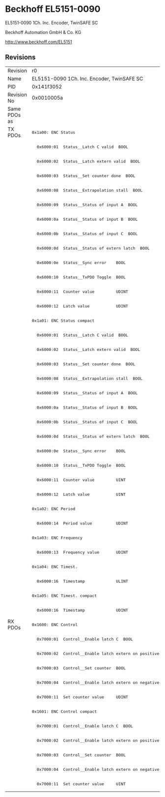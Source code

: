 # Beckhoff EL5151-0090

EL5151-0090 1Ch. Inc. Encoder, TwinSAFE SC

Beckhoff Automation GmbH & Co. KG

http://www.beckhoff.com/EL5151

## Revisions
<table>
<tr >
<td>Revision</td>
<td><div class="foo">r0</div></td>
</tr>
<tr >
<td>Name</td>
<td><div class="foo">EL5151-0090 1Ch. Inc. Encoder, TwinSAFE SC</div></td>
</tr>
<tr >
<td>PID</td>
<td><div class="foo">0x141f3052</div></td>
</tr>
<tr >
<td>Revision No</td>
<td><div class="foo">0x0010005a</div></td>
</tr>
<tr >
<td>Same PDOs as</td>
<td><div class="foo"></div></td>
</tr>
<tr class="txpdo pdosection">
<td rowspan=34 valign=top>TX PDOs</td>
<td><pre>0x1a00: ENC Status</pre></td>
<td></td>
</tr>
<tr class="txpdo">
<td><pre>  0x6000:01  Status__Latch C valid  BOOL</pre></td>
</tr>
<tr class="txpdo">
<td><pre>  0x6000:02  Status__Latch extern valid  BOOL</pre></td>
</tr>
<tr class="txpdo">
<td><pre>  0x6000:03  Status__Set counter done  BOOL</pre></td>
</tr>
<tr class="txpdo">
<td><pre>  0x6000:08  Status__Extrapolation stall  BOOL</pre></td>
</tr>
<tr class="txpdo">
<td><pre>  0x6000:09  Status__Status of input A  BOOL</pre></td>
</tr>
<tr class="txpdo">
<td><pre>  0x6000:0a  Status__Status of input B  BOOL</pre></td>
</tr>
<tr class="txpdo">
<td><pre>  0x6000:0b  Status__Status of input C  BOOL</pre></td>
</tr>
<tr class="txpdo">
<td><pre>  0x6000:0d  Status__Status of extern latch  BOOL</pre></td>
</tr>
<tr class="txpdo">
<td><pre>  0x6000:0e  Status__Sync error    BOOL</pre></td>
</tr>
<tr class="txpdo">
<td><pre>  0x6000:10  Status__TxPDO Toggle  BOOL</pre></td>
</tr>
<tr class="txpdo">
<td><pre>  0x6000:11  Counter value         UDINT</pre></td>
</tr>
<tr class="txpdo">
<td><pre>  0x6000:12  Latch value           UDINT</pre></td>
</tr>
<tr class="txpdo pdosection">
<td><pre>0x1a01: ENC Status compact</pre></td>
</tr>
<tr class="txpdo">
<td><pre>  0x6000:01  Status__Latch C valid  BOOL</pre></td>
</tr>
<tr class="txpdo">
<td><pre>  0x6000:02  Status__Latch extern valid  BOOL</pre></td>
</tr>
<tr class="txpdo">
<td><pre>  0x6000:03  Status__Set counter done  BOOL</pre></td>
</tr>
<tr class="txpdo">
<td><pre>  0x6000:08  Status__Extrapolation stall  BOOL</pre></td>
</tr>
<tr class="txpdo">
<td><pre>  0x6000:09  Status__Status of input A  BOOL</pre></td>
</tr>
<tr class="txpdo">
<td><pre>  0x6000:0a  Status__Status of input B  BOOL</pre></td>
</tr>
<tr class="txpdo">
<td><pre>  0x6000:0b  Status__Status of input C  BOOL</pre></td>
</tr>
<tr class="txpdo">
<td><pre>  0x6000:0d  Status__Status of extern latch  BOOL</pre></td>
</tr>
<tr class="txpdo">
<td><pre>  0x6000:0e  Status__Sync error    BOOL</pre></td>
</tr>
<tr class="txpdo">
<td><pre>  0x6000:10  Status__TxPDO Toggle  BOOL</pre></td>
</tr>
<tr class="txpdo">
<td><pre>  0x6000:11  Counter value         UINT</pre></td>
</tr>
<tr class="txpdo">
<td><pre>  0x6000:12  Latch value           UINT</pre></td>
</tr>
<tr class="txpdo pdosection">
<td><pre>0x1a02: ENC Period</pre></td>
</tr>
<tr class="txpdo">
<td><pre>  0x6000:14  Period value          UDINT</pre></td>
</tr>
<tr class="txpdo pdosection">
<td><pre>0x1a03: ENC Frequency</pre></td>
</tr>
<tr class="txpdo">
<td><pre>  0x6000:13  Frequency value       UDINT</pre></td>
</tr>
<tr class="txpdo pdosection">
<td><pre>0x1a04: ENC Timest.</pre></td>
</tr>
<tr class="txpdo">
<td><pre>  0x6000:16  Timestamp             ULINT</pre></td>
</tr>
<tr class="txpdo pdosection">
<td><pre>0x1a05: ENC Timest. compact</pre></td>
</tr>
<tr class="txpdo">
<td><pre>  0x6000:16  Timestamp             UDINT</pre></td>
</tr>
<tr class="rxpdo pdosection">
<td rowspan=12 valign=top>RX PDOs</td>
<td><pre>0x1600: ENC Control</pre></td>
<td></td>
</tr>
<tr class="rxpdo">
<td><pre>  0x7000:01  Control__Enable latch C  BOOL</pre></td>
</tr>
<tr class="rxpdo">
<td><pre>  0x7000:02  Control__Enable latch extern on positive edge  BOOL</pre></td>
</tr>
<tr class="rxpdo">
<td><pre>  0x7000:03  Control__Set counter  BOOL</pre></td>
</tr>
<tr class="rxpdo">
<td><pre>  0x7000:04  Control__Enable latch extern on negative edge  BOOL</pre></td>
</tr>
<tr class="rxpdo">
<td><pre>  0x7000:11  Set counter value     UDINT</pre></td>
</tr>
<tr class="rxpdo pdosection">
<td><pre>0x1601: ENC Control compact</pre></td>
</tr>
<tr class="rxpdo">
<td><pre>  0x7000:01  Control__Enable latch C  BOOL</pre></td>
</tr>
<tr class="rxpdo">
<td><pre>  0x7000:02  Control__Enable latch extern on positive edge  BOOL</pre></td>
</tr>
<tr class="rxpdo">
<td><pre>  0x7000:03  Control__Set counter  BOOL</pre></td>
</tr>
<tr class="rxpdo">
<td><pre>  0x7000:04  Control__Enable latch extern on negative edge  BOOL</pre></td>
</tr>
<tr class="rxpdo">
<td><pre>  0x7000:11  Set counter value     UINT</pre></td>
</tr>
</table>
